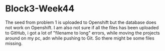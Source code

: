 # Block3-Week44

The seed from problem 1 is uploaded to Openshift but the database does not work on Openshift. I am also not sure if all the files has been uploaded to GitHub, i got a lot of "filename to long" errors, while moving the projects around on my pc, adn while pushing to Git. So there might be some files missing. 
